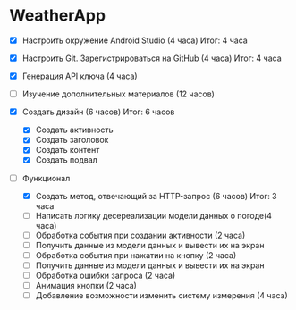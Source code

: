 # WeatherApp
- [X] Настроить окружение Android Studio (4 часа) Итог: 4 часа
- [X] Настроить Git. Зарегистрироваться на GitHub (4 часа) Итог: 4 часа
- [X] Генерация API ключа (4 часа)

- [ ] Изучение дополнительных материалов (12 часов)

- [X] Создать дизайн (6 часов) Итог: 6 часов
  - [X] Создать активность
  - [X] Создать заголовок
  - [X] Создать контент
  - [X] Создать подвал

- [ ] Функционал
  - [X] Создать метод, отвечающий за HTTP-запрос (6 часов) Итог: 3 часа
  - [ ] Написать логику десереализации модели данных о погоде(4 часа)
  - [ ] Обработка события при создании активности (2 часа)
  - [ ] Получить данные из модели данных и вывести их на экран
  - [ ] Обработка события при нажатии на кнопку (2 часа)
  - [ ] Получить данные из модели данных и вывести их на экран
  - [ ] Обработка ошибки запроса (2 часа)
  - [ ] Анимация кнопки (2 часа)
  - [ ] Добавление возможности изменить систему измерения (4 часа)